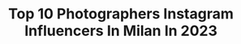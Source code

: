 ---
title: Top 10 Photographers Instagram Influencers In Milan In 2023
description: >-
  Find top photographers Instagram influencers in Milan in 2023. Most popular hashtags: #milano #portrait #model #photography.
platform: Instagram
hits: 236
text_top: Discover the most popular Instagram influencers on inBeat.
text_bottom: Our platform holds 236 Instagram influencers like this in Milan, Italy for you to pitch.
profiles:
  - username: "francescoanglanifp"
    fullname: >-
      Francesco Anglani
    bio: >-
      Photographer Milano francescoanglanifp@gmail.com
    location: "Italy"
    followers: 45344
    engagement: 293
    commentsToLikes: 0.021980
    id: ck6ug6mzc17yc0j7132tofo0a
    verified: false
    hashtags: "#model, #fashion, #boy, #styling"
  - username: "alexandramasciaph"
    fullname: >-
      Alexandra Mascia
    bio: >-
      Italian photographer. Milano~Sardinia alexandramascia@gmail.com
    location: "Italy"
    followers: 6818
    engagement: 294
    commentsToLikes: 0.031891
    id: ck13496f6vbx30i19z716owgn
    verified: false
    hashtags: "#artfucksme, #littlerivermag, #sardinia, #magazine35mm"
  - username: "massimo_sammito"
    fullname: >-
      Massimosammitoofficial
    bio: >-
      📍Milano, 39 anni🇮🇹 / . Twitter: Massimosammitoofficial . ❤️Sentimentalmente IMPEGNATO ❤️ 🏷️ Sicily / 📸 Work to Editing photo ACCOUNT QUELLO VERO..
    location: "Italy"
    followers: 17007
    engagement: 439
    commentsToLikes: 0.074170
    id: ck8t8x6epm6330j78yzwtcjdp
    verified: false
    hashtags: "#instamilano, #igerslombardia, #polizia, #milanocity"
  - username: "diletta_allei"
    fullname: >-
      Diletta Allei
    bio: >-
      ʟ’ᴇǫᴜɪʟɪʙʀɪᴏ ᴇ̀ ɴᴏɴ ᴀᴄᴄᴇᴛᴛᴀʀᴇ ᴅɪ ғᴀʀsɪ ᴀᴍᴀʀᴇ ᴍᴇɴᴏ ᴅɪ ǫᴜᴀɴᴛᴏ ᴛᴜ ᴀᴍɪ ᴛᴇ sᴛᴇssᴏ 🌹 👗 @miss_puppets ⚔️ #piercer 💊 #Pharmacist 📥 Diletta2605@libero.it
    location: "Italy"
    followers: 75257
    engagement: 67
    commentsToLikes: 0.311555
    id: ck139hv7zldse0i19hpm1pspg
    verified: false
    hashtags: "#classy, #eyes, #photooftheday, #ritalevimontalcini"
  - username: "sair.tan"
    fullname: >-
      SAIR TAN
    bio: >-
      🇷🇴 🚁Currently in Romania
    location: "Italy"
    followers: 9582
    engagement: 105
    commentsToLikes: 0.024997
    id: ck5hkaqlxi37b0i11fz5ncsju
    verified: false
    hashtags: "#modaitaliana, #fashionblog, #longhair, #heaven"
  - username: "alvarobeamud"
    fullname: >-
      Alvaro Beamud Cortes
    bio: >-
      Fashion Photographer Paris|Milan Represented by @interlude_project
    location: "Italy"
    followers: 32001
    engagement: 327
    commentsToLikes: 0.024858
    id: ck0ty8ku1lx460i191k9759rn
    verified: false
    hashtags: "#bfcnewwave, #fashionawards, #parolechedanzano"
  - username: "giomaphoto"
    fullname: >-
      Giovanni Malandrino
    bio: >-
      📸 Photographer📍Milan, Italy 🇮🇹 💁‍♀️Street portraits for Ballet Dancers and Models ⛔️ Only my photos #dancephotography 👇🏻 ℹ️ DM ✍🏻 for collaborations
    location: "Italy"
    followers: 59277
    engagement: 467
    commentsToLikes: 0.029221
    id: ck8t2694jyavx0j7822lrusse
    verified: false
    hashtags: "#worldwideballet, #balletphotography, #instadance, #balletspirit"
  - username: "gramilano"
    fullname: >-
      Graham Spicer
    bio: >-
      #Dance writer and #photographer in #Milan, Italy... all photos my own 📷 @gramilano Graham Spicer aka gramilano / 🇪🇺🇬🇧🇮🇹 #ballet #balletphoto
    location: "Italy"
    followers: 24357
    engagement: 160
    commentsToLikes: 0.017808
    id: ck14lm6zivd7w0i19wcauw5ef
    verified: false
    hashtags: "#theatrecostumes, #balletboys, #moda, #spoleto63"
  - username: "manuelscrima"
    fullname: >-
      Manuel Scrima
    bio: >-
      Photographer in Milano manuelscrima@gmail.com
    location: "Italy"
    followers: 16464
    engagement: 235
    commentsToLikes: 0.044361
    id: ck5bu32ikh3480i11z3mpe4nz
    verified: false
    hashtags: "#manintowoman, #photography, #modelsmilano, #contemporaryart"
  - username: "stefania_danese"
    fullname: >-
      Stefania Danese
    bio: >-
      📷 Fashion photographer 📩 info@stefaniadanese.com 📍Milano 🇮🇹 #photographer
    location: "Italy"
    followers: 30497
    engagement: 666
    commentsToLikes: 0.016761
    id: ck13ahzg7qhhn0i19anrx9j3e
    verified: false
    hashtags: "#discoverportrait, #portraitoftheday, #blackandwhite, #makeup"
---